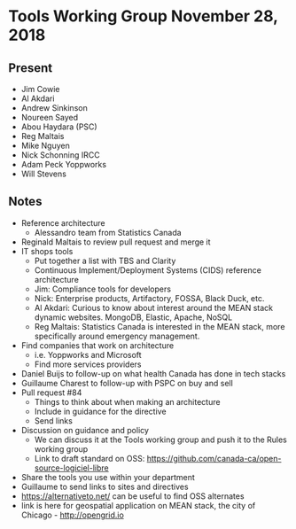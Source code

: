 # Tools Working Group November 28, 2018

## Present

* Jim Cowie
* Al Akdari
* Andrew Sinkinson
* Noureen Sayed
* Abou Haydara (PSC)
* Reg Maltais
* Mike Nguyen
* Nick Schonning IRCC
* Adam Peck Yoppworks
* Will Stevens

## Notes
* Reference architecture
  * Alessandro team from Statistics Canada
* Reginald Maltais to review pull request and merge it
* IT shops tools
  * Put together a list with TBS and Clarity
  * Continuous Implement/Deployment Systems (CIDS) reference architecture
  * Jim: Compliance tools for developers
  * Nick: Enterprise products, Artifactory, FOSSA, Black Duck, etc.
  * Al Akdari: Curious to know about interest around the MEAN stack dynamic websites. MongoDB, Elastic, Apache, NoSQL
  * Reg Maltais: Statistics Canada is interested in the MEAN stack, more specifically around emergency management.
* Find companies that work on architecture
  * i.e. Yoppworks and Microsoft
  * Find more services providers
* Daniel Buijs to follow-up on what health Canada has done in tech stacks
* Guillaume Charest to follow-up with PSPC on buy and sell
* Pull request #84
  * Things to think about when making an architecture
  * Include in guidance for the directive
  * Send links
* Discussion on guidance and policy
  * We can discuss it at the Tools working group and push it to the Rules working group
  * Link to draft standard on OSS: https://github.com/canada-ca/open-source-logiciel-libre
* Share the tools you use within your department
* Guillaume to send links to sites and directives
* https://alternativeto.net/ can be useful to find OSS alternates
* link is here for geospatial application on MEAN stack, the city of Chicago - http://opengrid.io
